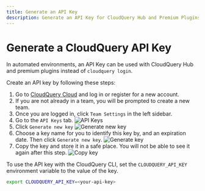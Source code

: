 ```yaml
---
title: Generate an API Key
description: Generate an API Key for CloudQuery Hub and Premium Plugins
---
```


# Generate a CloudQuery API Key

In automated environments, an API Key can be used with CloudQuery Hub and premium plugins instead of `cloudquery login`. 

Create an API key by following these steps:

1. Go to [CloudQuery Cloud](https://cloud.cloudquery.io) and log in or register for a new account.
2. If you are not already in a team, you will be prompted to create a new team.
3. Once you are logged in, click `Team Settings` in the left sidebar.
4. Go to the `API Keys` tab.
   ![API Keys](/images/docs/deployment/generate-api-key/01-api-keys.png)
5. Click `Generate new key`
   ![Generate new key](/images/docs/deployment/generate-api-key/02-generate-new-key.png)
6. Choose a key name for you to identify this key by, and an expiration date. Then click `Generate new key`.
   ![Generate key](/images/docs/deployment/generate-api-key/03-generate-key.png)
7. Copy the key and store it in a safe place. You will not be able to see it again after this step.
   ![Copy key](/images/docs/deployment/generate-api-key/04-save-key.png)

To use the API key with the CloudQuery CLI, set the `CLOUDQUERY_API_KEY` environment variable to the value of the key.

```bash
export CLOUDQUERY_API_KEY=<your-api-key>
```